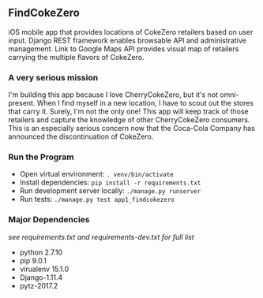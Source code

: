 ## FindCokeZero
iOS mobile app that provides locations of CokeZero retailers based on user input. Django REST framework enables browsable API and administrative management. Link to Google Maps API provides visual map of retailers carrying the multiple flavors of CokeZero.

### A very serious mission
I'm building this app because I love CherryCokeZero, but it's not omni-present. When I find myself in a new location, I have to scout out the stores that carry it. Surely, I'm not the only one! This app will keep track of those retailers and capture the knowledge of other CherryCokeZero consumers. This is an especially serious concern now that the Coca-Cola Company has announced the discontinuation of CokeZero.  

### Run the Program
- Open virtual environment: `. venv/bin/activate`
- Install dependencies: `pip install -r requirements.txt`
- Run development server locally: `./manage.py runserver`
- Run tests: `./manage.py test app1_findcokezero`

### Major Dependencies
*see requirements.txt and requirements-dev.txt for full list*
- python 2.7.10
- pip 9.0.1
- virualenv 15.1.0
- Django-1.11.4
- pytz-2017.2
